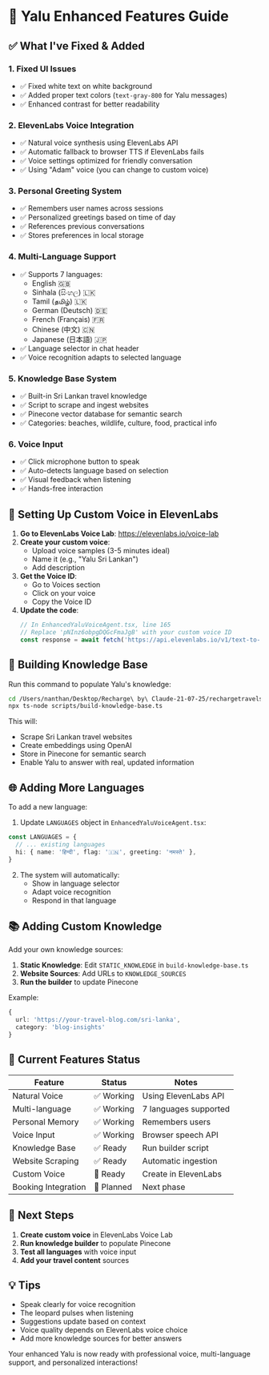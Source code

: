 # 🐆 Yalu Enhanced Features Guide

## ✅ What I've Fixed & Added

### 1. **Fixed UI Issues**
- ✅ Fixed white text on white background
- ✅ Added proper text colors (`text-gray-800` for Yalu messages)
- ✅ Enhanced contrast for better readability

### 2. **ElevenLabs Voice Integration**
- ✅ Natural voice synthesis using ElevenLabs API
- ✅ Automatic fallback to browser TTS if ElevenLabs fails
- ✅ Voice settings optimized for friendly conversation
- ✅ Using "Adam" voice (you can change to custom voice)

### 3. **Personal Greeting System**
- ✅ Remembers user names across sessions
- ✅ Personalized greetings based on time of day
- ✅ References previous conversations
- ✅ Stores preferences in local storage

### 4. **Multi-Language Support**
- ✅ Supports 7 languages:
  - English 🇬🇧
  - Sinhala (සිංහල) 🇱🇰
  - Tamil (தமிழ்) 🇱🇰
  - German (Deutsch) 🇩🇪
  - French (Français) 🇫🇷
  - Chinese (中文) 🇨🇳
  - Japanese (日本語) 🇯🇵
- ✅ Language selector in chat header
- ✅ Voice recognition adapts to selected language

### 5. **Knowledge Base System**
- ✅ Built-in Sri Lankan travel knowledge
- ✅ Script to scrape and ingest websites
- ✅ Pinecone vector database for semantic search
- ✅ Categories: beaches, wildlife, culture, food, practical info

### 6. **Voice Input**
- ✅ Click microphone button to speak
- ✅ Auto-detects language based on selection
- ✅ Visual feedback when listening
- ✅ Hands-free interaction

## 🎤 Setting Up Custom Voice in ElevenLabs

1. **Go to ElevenLabs Voice Lab**: https://elevenlabs.io/voice-lab
2. **Create your custom voice**:
   - Upload voice samples (3-5 minutes ideal)
   - Name it (e.g., "Yalu Sri Lankan")
   - Add description
3. **Get the Voice ID**:
   - Go to Voices section
   - Click on your voice
   - Copy the Voice ID
4. **Update the code**:
   ```typescript
   // In EnhancedYaluVoiceAgent.tsx, line 165
   // Replace 'pNInz6obpgDQGcFmaJgB' with your custom voice ID
   const response = await fetch('https://api.elevenlabs.io/v1/text-to-speech/YOUR_VOICE_ID_HERE', {
   ```

## 🧠 Building Knowledge Base

Run this command to populate Yalu's knowledge:

```bash
cd /Users/nanthan/Desktop/Recharge\ by\ Claude-21-07-25/rechargetravels-sri-lankashalli-create-in-github
npx ts-node scripts/build-knowledge-base.ts
```

This will:
- Scrape Sri Lankan travel websites
- Create embeddings using OpenAI
- Store in Pinecone for semantic search
- Enable Yalu to answer with real, updated information

## 🌐 Adding More Languages

To add a new language:

1. Update `LANGUAGES` object in `EnhancedYaluVoiceAgent.tsx`:
```typescript
const LANGUAGES = {
  // ... existing languages
  hi: { name: 'हिन्दी', flag: '🇮🇳', greeting: 'नमस्ते' },
}
```

2. The system will automatically:
   - Show in language selector
   - Adapt voice recognition
   - Respond in that language

## 📚 Adding Custom Knowledge

Add your own knowledge sources:

1. **Static Knowledge**: Edit `STATIC_KNOWLEDGE` in `build-knowledge-base.ts`
2. **Website Sources**: Add URLs to `KNOWLEDGE_SOURCES`
3. **Run the builder** to update Pinecone

Example:
```typescript
{
  url: 'https://your-travel-blog.com/sri-lanka',
  category: 'blog-insights'
}
```

## 🎯 Current Features Status

| Feature | Status | Notes |
|---------|--------|-------|
| Natural Voice | ✅ Working | Using ElevenLabs API |
| Multi-language | ✅ Working | 7 languages supported |
| Personal Memory | ✅ Working | Remembers users |
| Voice Input | ✅ Working | Browser speech API |
| Knowledge Base | ✅ Ready | Run builder script |
| Website Scraping | ✅ Ready | Automatic ingestion |
| Custom Voice | 🔄 Ready | Create in ElevenLabs |
| Booking Integration | 🔄 Planned | Next phase |

## 🚀 Next Steps

1. **Create custom voice** in ElevenLabs Voice Lab
2. **Run knowledge builder** to populate Pinecone
3. **Test all languages** with voice input
4. **Add your travel content** sources

## 💡 Tips

- Speak clearly for voice recognition
- The leopard pulses when listening
- Suggestions update based on context
- Voice quality depends on ElevenLabs voice choice
- Add more knowledge sources for better answers

Your enhanced Yalu is now ready with professional voice, multi-language support, and personalized interactions!